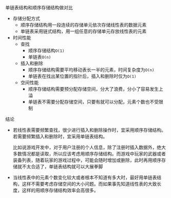 单链表结构和顺序存储结构做对比

- 存储分配方式
  - 顺序存储结构用一段连续的存储单元依次存储线性表的数据元素
  - 单链表采用链式结构，用一组任意的存储单元存放线性表的元素
- 时间性能
  - 查找
    - 顺序存储结构`O(1)`
    - 单链表`O(n)`
  - 插入和删除
    - 顺序存储结构需要平均移动表长一半的元素，时间复杂度为`O(n)`
    - 单链表在找出某位置的指针后，插入和删除时仅为`O(1)`
  - 空间性能
    - 顺序存储结构需要预分配存储空间，分大了浪费，分小了容易发生上溢
    - 单链表不需要分配存储空间，只要有就可以分配，元素个数也不受限制

结论

- 若线性表需要频繁查找，很少进行插入和删除操作时，宜采用顺序存储结构。若需要频繁插入和删除时，宜采用单链表结构。

  比如说游戏开发中，对于用户注册的个人信息，除了注册时插入数据外，绝大多数情况都是读取，所以应该考虑用顺序存储结构。而游戏中玩家的武器或者装备列表，随着玩家的游戏过程中，可能会随时增加或删除，此时再用顺序存储就不太合适了，单链表结构就可以大展拳脚

- 当线性表中的元素个数变化较大或者根本不知道有多大时，最好用单链表结构，这样不需要考虑存储空间的大小问题。而如果事先知道线性表的大致长度，这样的用顺序存储结构效率会高很多。